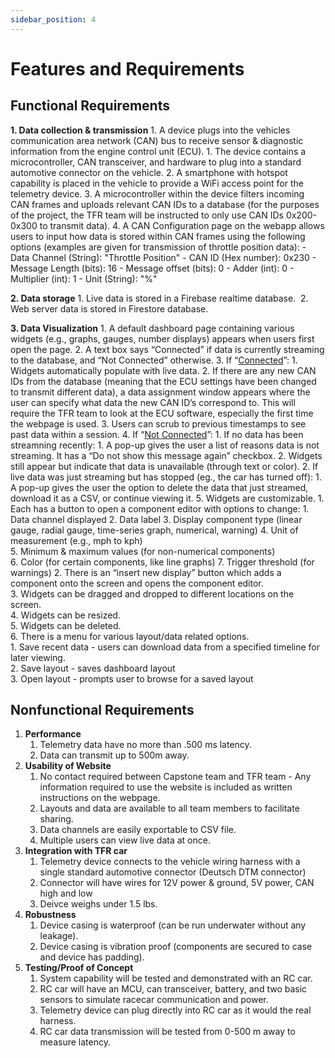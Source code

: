 ```yaml
---
sidebar_position: 4
---
```


# Features and Requirements 

## Functional Requirements <!--high level-->
<b>1.  Data collection & transmission</b>
    1.  A device plugs into the vehicles communication area network (CAN) bus to receive sensor & diagnostic information from the engine control unit (ECU).
        1.  The device contains a microcontroller, CAN transceiver, and hardware to plug into a standard automotive connector on the vehicle.
    2.  A smartphone with hotspot capability is placed in the vehicle to provide a WiFi access point for the telemetry device.
    3.  A microcontroller within the device filters incoming CAN frames and uploads relevant CAN IDs to a database (for the purposes of the project, the TFR team will be instructed to only use CAN IDs 0x200-0x300 to transmit data).
    4.  A CAN Configuration page on the webapp allows users to input how data is stored within CAN frames using the following options (examples are given for transmission of throttle position data):
            - Data Channel (String): "Throttle Position"
            - CAN ID (Hex number): 0x230
            - Message Length (bits): 16
            - Message offset (bits): 0
            - Adder (int): 0
            - Multiplier (int): 1
            - Unit (String): "%"

<b>2.  Data storage</b>
    1.  Live data is stored in a Firebase realtime database. 
    2.  Web server data is stored in Firestore database.
        
<b>3.  Data Visualization</b>
    1.  A default dashboard page containing various widgets (e.g., graphs, gauges, number displays) appears when users first open the page.
    2.  A text box says “Connected” if data is currently streaming to the database, and “Not Connected” otherwise.
    3.  If “<ins>Connected</ins>”:
        1.  Widgets automatically populate with live data.
        2.  If there are any new CAN IDs from the database (meaning that the ECU settings have been changed to transmit different data), a data assignment window appears where the user can specify what data the new CAN ID’s correspond to. This will require the TFR team to look at the ECU software, especially the first time the webpage is used.
        3.  Users can scrub to previous timestamps to see past data within a session.
    4.  If “<ins>Not Connected</ins>”:
        1.  If no data has been streamning recently:
            1.  A pop-up gives the user a list of reasons data is not streaming. It has a “Do not show this message again” checkbox.
            2.  Widgets still appear but indicate that data is unavailable (through text or color).
        2.  If live data was just streaming but has stopped (eg., the car has turned off):
            1. A pop-up gives the user the option to delete the data that just streamed, download it as a CSV, or continue viewing it.
    5.  Widgets are customizable.
        1.  Each has a button to open a component editor with options to change:
            1.  Data channel displayed
            2.  Data label
            3.  Display component type (linear gauge, radial gauge, time-series graph, numerical, warning)
            4.  Unit of measurement (e.g., mph to kph)                
            5.  Minimum & maximum values (for non-numerical components)                
            6.  Color (for certain components, like line graphs)
            7.  Trigger threshold (for warnings)
        2.  There is an “insert new display” button which adds a component onto the screen and opens the component editor.            
        3.  Widgets can be dragged and dropped to different locations on the screen.            
        4.  Widgets can be resized.            
        5.  Widgets can be deleted.            
    6.  There is a menu for various layout/data related options.        
        1.  Save recent data - users can download data from a specified timeline for later viewing.             
        2.  Save layout - saves dashboard layout             
        3.  Open layout - prompts user to browse for a saved layout

## Nonfunctional Requirements <!--low level-->
1.  <b>Performance</b>
    1.  Telemetry data have no more than .500 ms latency.
    2.  Data can transmit up to 500m away.
2.  <b>Usability of Website</b>
    1.  No contact required between Capstone team and TFR team - Any information required to use the website is included as written instructions on the webpage. 
    2.  Layouts and data are available to all team members to facilitate sharing.
    3.  Data channels are easily exportable to CSV file.
    4.  Multiple users can view live data at once.
3.  <b>Integration with TFR car</b>
    1.  Telemetry device connects to the vehicle wiring harness with a single standard automotive connector (Deutsch DTM connector)
    2.  Connector will have wires for 12V power & ground, 5V power, CAN high and low
    2.  Deivce weighs under 1.5 lbs.
4.  <b>Robustness</b>
    1.  Device casing is waterproof (can be run underwater without any leakage).
    2.  Device casing is vibration proof (components are secured to case and device has padding).
5.  <b>Testing/Proof of Concept</b>
    1.  System capability will be tested and demonstrated with an RC car.
    2.  RC car will have an MCU, can transceiver, battery, and two basic sensors to simulate racecar communication and power.
    3.  Telemetry device can plug directly into RC car as it would the real harness.
    4.  RC car data transmission will be tested from 0-500 m away to measure latency. 